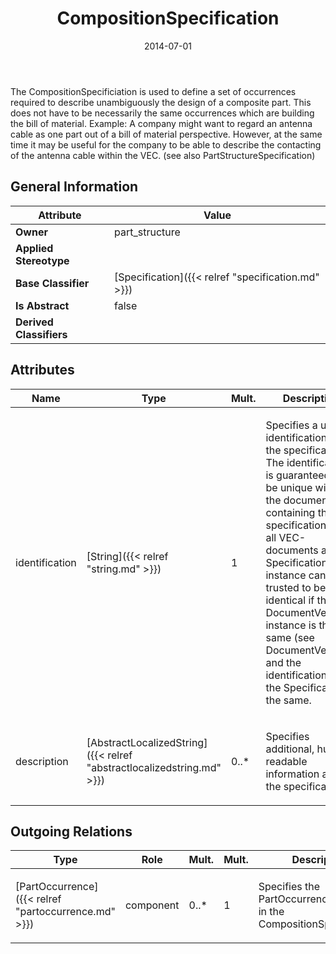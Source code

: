 ﻿---
title: CompositionSpecification
toc: false
type: specs
date: "2014-07-01"
draft: false
specification: VEC
version: 1.1.1
documentType: "Recommendation"
elementType: Class
classes:
  - CompositionSpecification
menu_name: vec-1.1.1
---
<p> The CompositionSpecificiation is used to define a set of occurrences required to describe unambiguously the design of a composite part. This does not have to be necessarily the same occurrences which are building the bill of material. Example: A company might want to regard an antenna cable as one part out of a bill of material perspective. However, at the same time it may be useful for the company to be able to describe the contacting of the antenna cable within the VEC. (see also PartStructureSpecification)      </p>

## General Information

| Attribute               | Value |
|-------------------------|-------|
| **Owner**               | part_structure |
| **Applied Stereotype**  |   |
| **Base Classifier**     | [Specification]({{< relref "specification.md" >}})<br/>  |
| **Is Abstract**         | false |
| **Derived Classifiers** |   |

## Attributes
|  Name  |  Type  |  Mult.  |  Description  |  Owning Classifier  |
|--------|--------|---------|---------------|--------------|
|identification | [String]({{< relref "string.md" >}}) | 1 | <p> Specifies a unique identification of the specification. The identification is guaranteed to be unique within the document containing the specification. Over all VEC-documents a Specification-instance can be trusted to be identical if the DocumentVersion-instance is the same (see DocumentVersion) and the identification of the Specification is the same.      </p> | [Specification]({{< relref "specification.md" >}}) |
|description | [AbstractLocalizedString]({{< relref "abstractlocalizedstring.md" >}}) | 0..* | <p> Specifies additional, human readable information about the specification.      </p> | [Specification]({{< relref "specification.md" >}}) |

## Outgoing Relations
|    Type  |   Role   |   Mult.   |   Mult.   |   Description   |
|----------|----------|-----------|-----------|-----------------|
| [PartOccurrence]({{< relref "partoccurrence.md" >}}) | component | 0..* | 1 | <p> Specifies the PartOccurrences defined in the CompositionSpecification.      </p> |
